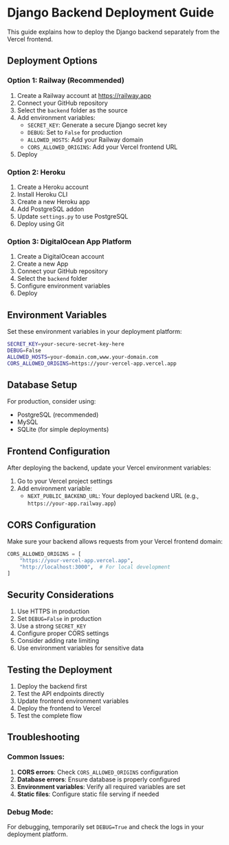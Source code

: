 # Django Backend Deployment Guide

This guide explains how to deploy the Django backend separately from the Vercel frontend.

## Deployment Options

### Option 1: Railway (Recommended)
1. Create a Railway account at https://railway.app
2. Connect your GitHub repository
3. Select the `backend` folder as the source
4. Add environment variables:
   - `SECRET_KEY`: Generate a secure Django secret key
   - `DEBUG`: Set to `False` for production
   - `ALLOWED_HOSTS`: Add your Railway domain
   - `CORS_ALLOWED_ORIGINS`: Add your Vercel frontend URL
5. Deploy

### Option 2: Heroku
1. Create a Heroku account
2. Install Heroku CLI
3. Create a new Heroku app
4. Add PostgreSQL addon
5. Update `settings.py` to use PostgreSQL
6. Deploy using Git

### Option 3: DigitalOcean App Platform
1. Create a DigitalOcean account
2. Create a new App
3. Connect your GitHub repository
4. Select the `backend` folder
5. Configure environment variables
6. Deploy

## Environment Variables

Set these environment variables in your deployment platform:

```bash
SECRET_KEY=your-secure-secret-key-here
DEBUG=False
ALLOWED_HOSTS=your-domain.com,www.your-domain.com
CORS_ALLOWED_ORIGINS=https://your-vercel-app.vercel.app
```

## Database Setup

For production, consider using:
- PostgreSQL (recommended)
- MySQL
- SQLite (for simple deployments)

## Frontend Configuration

After deploying the backend, update your Vercel environment variables:

1. Go to your Vercel project settings
2. Add environment variable:
   - `NEXT_PUBLIC_BACKEND_URL`: Your deployed backend URL (e.g., `https://your-app.railway.app`)

## CORS Configuration

Make sure your backend allows requests from your Vercel frontend domain:

```python
CORS_ALLOWED_ORIGINS = [
    "https://your-vercel-app.vercel.app",
    "http://localhost:3000",  # For local development
]
```

## Security Considerations

1. Use HTTPS in production
2. Set `DEBUG=False` in production
3. Use a strong `SECRET_KEY`
4. Configure proper CORS settings
5. Consider adding rate limiting
6. Use environment variables for sensitive data

## Testing the Deployment

1. Deploy the backend first
2. Test the API endpoints directly
3. Update frontend environment variables
4. Deploy the frontend to Vercel
5. Test the complete flow

## Troubleshooting

### Common Issues:
1. **CORS errors**: Check `CORS_ALLOWED_ORIGINS` configuration
2. **Database errors**: Ensure database is properly configured
3. **Environment variables**: Verify all required variables are set
4. **Static files**: Configure static file serving if needed

### Debug Mode:
For debugging, temporarily set `DEBUG=True` and check the logs in your deployment platform. 